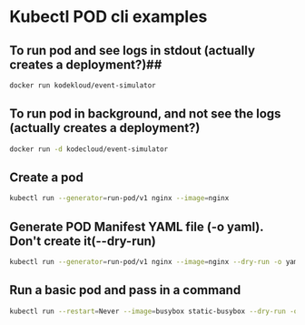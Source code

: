 # Kubectl POD cli examples #

## To run pod and see logs in stdout (actually creates a deployment?)##

```bash
docker run kodekloud/event-simulator
```

## To run pod in background, and not see the logs (actually creates a deployment?) ##

```bash
docker run -d kodecloud/event-simulator
```

## Create a pod ##

```bash
kubectl run --generator=run-pod/v1 nginx --image=nginx
```

## Generate POD Manifest YAML file (-o yaml). Don't create it(--dry-run) ##

```bash
kubectl run --generator=run-pod/v1 nginx --image=nginx --dry-run -o yaml
```

## Run a basic pod and pass in a command ##

```bash
kubectl run --restart=Never --image=busybox static-busybox --dry-run -o yaml --command -- sleep 1000 > /etc/kubernetes/manifests/static-busybox.yaml
```